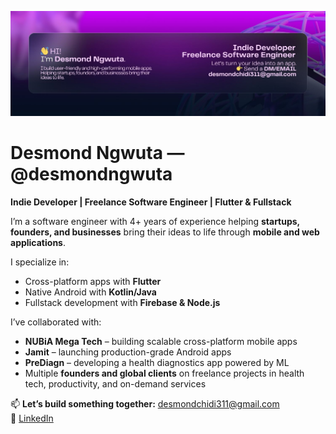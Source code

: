 ![Header](1500x500.jpeg)

# Desmond Ngwuta — @desmondngwuta  

**Indie Developer | Freelance Software Engineer | Flutter & Fullstack**  

I’m a software engineer with 4+ years of experience helping **startups, founders, and businesses** bring their ideas to life through **mobile and web applications**.  

I specialize in:  
- Cross-platform apps with **Flutter**  
- Native Android with **Kotlin/Java**  
- Fullstack development with **Firebase & Node.js**  

I’ve collaborated with:  
- **NUBiA Mega Tech** – building scalable cross-platform mobile apps  
- **Jamit** – launching production-grade Android apps  
- **PreDiagn** – developing a health diagnostics app powered by ML  
- Multiple **founders and global clients** on freelance projects in health tech, productivity, and on-demand services  

📫 **Let’s build something together:** desmondchidi311@gmail.com  
🔗 [LinkedIn](https://linkedin.com/in/ngwuta)  
